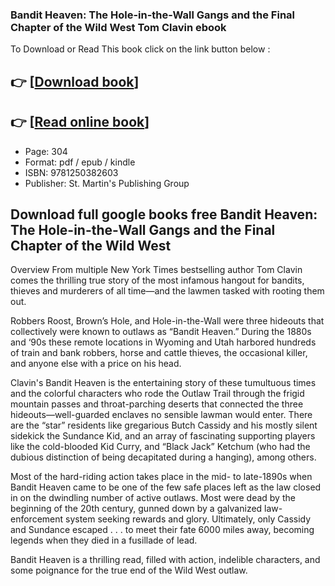### Bandit Heaven: The Hole-in-the-Wall Gangs and the Final Chapter of the Wild West Tom Clavin ebook

To Download or Read This book click on the link button below :

## 👉  [**[Download book](http://filesbooks.info/download.php?group=book&from=github.com&id=719428&lnk=1065 "Download book")**]

## 👉  [**[Read online book](http://filesbooks.info/download.php?group=book&from=github.com&id=719428&lnk=1065 "Read online book")**]


* Page: 304
* Format: pdf / epub / kindle
* ISBN: 9781250382603
* Publisher: St. Martin&#039;s Publishing Group



## Download full google books free Bandit Heaven: The Hole-in-the-Wall Gangs and the Final Chapter of the Wild West


Overview
From multiple New York Times bestselling author Tom Clavin comes the thrilling true story of the most infamous hangout for bandits, thieves and murderers of all time—and the lawmen tasked with rooting them out.
 
 Robbers Roost, Brown’s Hole, and Hole-in-the-Wall were three hideouts that collectively were known to outlaws as “Bandit Heaven.” During the 1880s and ‘90s these remote locations in Wyoming and Utah harbored hundreds of train and bank robbers, horse and cattle thieves, the occasional killer, and anyone else with a price on his head.
 
 Clavin&#039;s Bandit Heaven is the entertaining story of these tumultuous times and the colorful characters who rode the Outlaw Trail through the frigid mountain passes and throat-parching deserts that connected the three hideouts—well-guarded enclaves no sensible lawman would enter. There are the “star” residents like gregarious Butch Cassidy and his mostly silent sidekick the Sundance Kid, and an array of fascinating supporting players like the cold-blooded Kid Curry, and “Black Jack” Ketchum (who had the dubious distinction of being decapitated during a hanging), among others.
 
 Most of the hard-riding action takes place in the mid- to late-1890s when Bandit Heaven came to be one of the few safe places left as the law closed in on the dwindling number of active outlaws. Most were dead by the beginning of the 20th century, gunned down by a galvanized law-enforcement system seeking rewards and glory. Ultimately, only Cassidy and Sundance escaped . . . to meet their fate 6000 miles away, becoming legends when they died in a fusillade of lead.
 
 Bandit Heaven is a thrilling read, filled with action, indelible characters, and some poignance for the true end of the Wild West outlaw.



